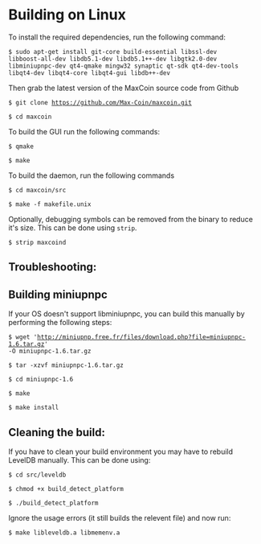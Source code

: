 Building on Linux
===============

To install the required dependencies, run the following command:

<code>$ sudo apt-get install git-core build-essential libssl-dev libboost-all-dev libdb5.1-dev libdb5.1++-dev libgtk2.0-dev libminiupnpc-dev qt4-qmake mingw32 synaptic qt-sdk qt4-dev-tools libqt4-dev libqt4-core libqt4-gui libdb++-dev</code>

Then grab the latest version of the MaxCoin source code from Github

<code>$ git clone https://github.com/Max-Coin/maxcoin.git</code>

<code>$ cd maxcoin</code>

To build the GUI run the following commands:

<code>$ qmake</code>

<code>$ make</code>

To build the daemon, run the following commands

<code>$ cd maxcoin/src</code>

<code>$ make -f makefile.unix</code>

Optionally, debugging symbols can be removed from the binary to reduce it's size. This can be done using <code>strip</code>.

<code>$ strip maxcoind</code>

Troubleshooting:
-------------

Building miniupnpc
----------------

If your OS doesn't support libminiupnpc, you can build this manually by performing the following steps:

<code>$ wget 'http://miniupnp.free.fr/files/download.php?file=miniupnpc-1.6.tar.gz' -O miniupnpc-1.6.tar.gz</code>

<code>$ tar -xzvf miniupnpc-1.6.tar.gz</code>

<code>$ cd miniupnpc-1.6</code>
	
<code>$ make</code>

<code>$ make install</code>

Cleaning the build:
----------------

If you have to clean your build environment you may have to rebuild LevelDB manually. This can be done using:

<code>$ cd src/leveldb</code>

<code>$ chmod +x build_detect_platform</code>

<code>$ ./build_detect_platform</code>

Ignore the usage errors (it still builds the relevent file) and now run:

<code>$ make libleveldb.a libmemenv.a</code>
